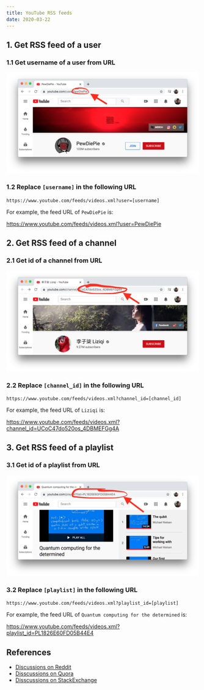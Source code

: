 ```yaml
---
title: YouTube RSS feeds
date: 2020-03-22
---
```


## 1. Get RSS feed of a user

### 1.1 Get username of a user from URL

![](https://raw.githubusercontent.com/timqian/images/master/20200319171847.png)

### 1.2 Replace `[username]` in the following URL

```
https://www.youtube.com/feeds/videos.xml?user=[username]
```

For example, the feed URL of `PewDiePie` is:

https://www.youtube.com/feeds/videos.xml?user=PewDiePie

## 2. Get RSS feed of a channel

### 2.1 Get id of a channel from URL

![](https://raw.githubusercontent.com/timqian/images/master/20200319171848.png)

### 2.2 Replace `[channel_id]` in the following URL

```
https://www.youtube.com/feeds/videos.xml?channel_id=[channel_id]
```

For example, the feed URL of `Liziqi` is:

https://www.youtube.com/feeds/videos.xml?channel_id=UCoC47do520os_4DBMEFGg4A

## 3. Get RSS feed of a playlist

### 3.1 Get id of a playlist from URL

![](https://raw.githubusercontent.com/timqian/images/master/20200319174906.png)

### 3.2 Replace `[playlist]` in the following URL

```
https://www.youtube.com/feeds/videos.xml?playlist_id=[playlist]
```

For example, the feed URL of `Quantum computing for the determined` is:

https://www.youtube.com/feeds/videos.xml?playlist_id=PL1826E60FD05B44E4

## References

- [Discussions on Reddit](https://www.reddit.com/r/youtube/comments/339idg/youtube_just_dropped_its_support_for_rssatom_feeds)
- [Disscussions on Quora](https://www.quora.com/How-do-I-get-the-RSS-feed-for-a-YouTube-channel)
- [Disscussions on StackExchange](https://webapps.stackexchange.com/questions/103017/single-rss-feed-for-all-youtube-subscriptions)